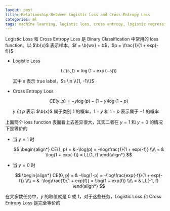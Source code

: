 ```yaml
---
layout: post
title: Relationship Between Logistic Loss and Cross Entropy Loss
categories: ml
tags: machine learning, logistic loss, cross entropy, logistic regression
---
```


Logistic Loss 和 Cross Entropy Loss 是 Binary Classification 中常用的
loss function。以 $\b{x}$ 表示样本，$f = \b{wx} + b$，$p = \frac{1}{1 + exp(-f)}$

* Logistic Loss

    $$LL(s, f) = \log(1 + \exp(-s f))$$

    其中 $s$ 表示 true label，$s \in \\{1, -1\\}$

* Cross Entropy Loss

    $$CE(y, p) = -y\log(p) - (1-y)\log(1 - p)$$

    $y$ 和 $p$ 表示 $\b{x}$ 属于类别 $1$ 的概率，$1-y$ 和 $1-p$
    表示属于 $-1$ 的概率

上面两个 loss function 表面看上去差异很大，其实二者在 $y = 1$ 和 $y = 0$
的情况下是等价的

* 当 $y = 1$ 时

    $$
    \begin{align*}
    CE(1, p) = & -\log(p) = -\log\frac{1}{1 + exp(-f)} \\\\
      = & \log(1 + exp(-f)) = LL(1, f)
    \end{align*}
    $$

* 当 $y = 0$ 时

    $$
    \begin{align*}
    CE(0, p) = & -\log(1-p) = -\log\frac{exp(-f)}{1 + exp(-f)} \\\\
      = & -\log\frac{1}{1 + exp(f)} = \log(1 + exp(f)) \\\\
      = & LL(-1, f)
    \end{align*}
    $$

在大多数任务中，$y$ 的取值就是 $0$ 或 $1$，对于这些任务，Logistic Loss 和
Cross Entropy Loss 是完全等价的

